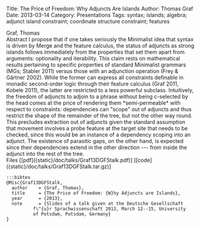 Title: The Price of Freedom: Why Adjuncts Are Islands
Author: Thomas Graf
Date: 2013-03-14
Category: Presentations
Tags: syntax; islands; algebra; adjunct island constraint; coordinate structure constraint; features

<div markdown class="authors">
Graf, Thomas
</div>

<div markdown class="abstract">
<span id="abstract-title">Abstract</span>
I propose that if one takes seriously the Minimalist idea that syntax is driven by Merge and the feature calculus, the status of adjuncts as strong islands follows immediately from the properties that set them apart from arguments: optionality and iterability.
This claim rests on mathematical results pertaining to specific properties of standard Minimalist grammars (MGs; Stabler 2011) versus those with an adjunction operation (Frey & Gärtner 2002).
While the former can express all constraints definable in monadic second-order logic through their feature calculus (Graf 2011, Kobele 2011), the latter are restricted to a less powerful subclass.
Intuitively, the freedom of adjuncts to adjoin to a phrase without being c-selected by the head comes at the price of rendering them *semi-permeable* with respect to constraints: dependencies can "scope" out of adjuncts and thus restrict the shape of the remainder of the tree, but not the other way round.
This precludes extraction out of adjuncts given the standard assumption that movement involves a probe feature at the target site that needs to be checked, since this would be an instance of a dependency scoping into an adjunct.
The existence of parasitic gaps, on the other hand, is expected since their dependencies extend in the other direction --- from inside the adjunct into the rest of the tree.
</div>

<div markdown class="files">
<span id="files-title">Files</span>
[[pdf]({static}/doc/talks/Graf13DGFStalk.pdf)]
[[code]({static}/doc/talks/Graf13DGFStalk.tar.gz)]
</div>

~~~
:::bibtex
@Misc{Graf13DGFStalk,
  author	= {Graf, Thomas},
  title		= {The Price of Freedom: {W}hy Adjuncts are Islands},
  year		= {2013},
  note		= {Slides of a talk given at the Deutsche Gesellschaft
		  f\"{u}r Sprachwissenschaft 2013, March 12--15, University
		  of Potsdam, Potsdam, Germany}
}
~~~

